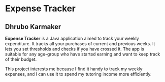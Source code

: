 # Expense Tracker

## Dhrubo Karmaker

**Expense Tracker** is a Java application aimed to track your weekly expenditure. It tracks all your purchases of 
current and previous weeks. It lets you set thresholds and checks if you have crossed it. The app is suitable for any
age-group who have started earning and want to keep track of their budget. 

This project interests me because I find it handy to track my weekly expenses, and I can use it to spend my tutoring
income more efficiently.
